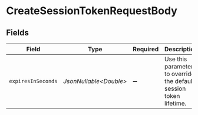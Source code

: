 # CreateSessionTokenRequestBody


## Fields

| Field                                                              | Type                                                               | Required                                                           | Description                                                        |
| ------------------------------------------------------------------ | ------------------------------------------------------------------ | ------------------------------------------------------------------ | ------------------------------------------------------------------ |
| `expiresInSeconds`                                                 | *JsonNullable\<Double>*                                            | :heavy_minus_sign:                                                 | Use this parameter to override the default session token lifetime. |